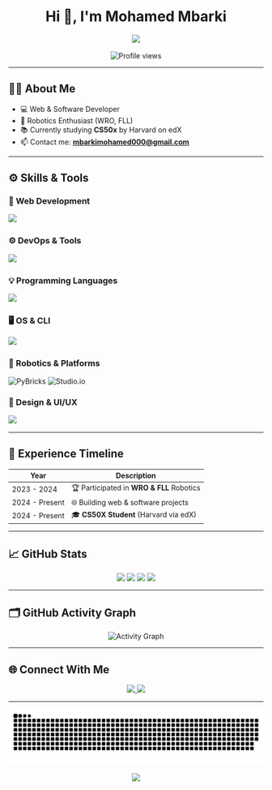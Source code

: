 <h1 align="center">Hi 👋, I'm Mohamed Mbarki</h1>

<div align="center">
  <a href="https://github.com/mohammedmbarki" target="_blank">
    <img src="https://readme-typing-svg.herokuapp.com?color=00FF00&size=24&center=true&vCenter=true&width=600&lines=Hello+World!+I+Am+Mohamed.;Computer+Science+Learner.;Coding+is+my+vibe.">
  </a>
</div>

<p align="center">
  <img src="https://komarev.com/ghpvc/?username=mohammedmbarki&label=Profile+Views&color=0e75b6&style=flat" alt="Profile views">
</p>

---

## 🧑‍💻 About Me

- 💻 Web & Software Developer  
- 🤖 Robotics Enthusiast (WRO, FLL)  
- 📚 Currently studying **CS50x** by Harvard on edX  
- 📫 Contact me: **mbarkimohamed000@gmail.com**

---

## ⚙️ Skills & Tools

### 🧱 Web Development
<p>
  <img src="https://skillicons.dev/icons?i=html,css,js,ts,react,nextjs" />
</p>

### ⚙️ DevOps & Tools
<p>
  <img src="https://skillicons.dev/icons?i=git,github,docker,aws,bash,npm" />
</p>

### 💡 Programming Languages
<p>
  <img src="https://skillicons.dev/icons?i=py,c" />
</p>

### 🖥️ OS & CLI
<p>
  <img src="https://skillicons.dev/icons?i=linux,ubuntu,windows,raspberrypi,bash" />
</p>

### 🤖 Robotics & Platforms
<p>
  <img src="https://github.com/user-attachments/assets/cf6f005f-117e-4622-895a-0a03242523a4" width="48" height="48" alt="PyBricks">
  <img src="https://github.com/user-attachments/assets/edb12939-89fa-4278-ab11-1379f4e789bc" width="50" alt="Studio.io">
</p>

### 🎨 Design & UI/UX
<p>
  <img src="https://skillicons.dev/icons?i=figma,ai,ps,pr,notion" />
</p>

---

## 📆 Experience Timeline

| Year           | Description                                  |
|----------------|----------------------------------------------|
| 2023 - 2024    | 🏆 Participated in **WRO & FLL** Robotics     |
| 2024 - Present | 🌐 Building web & software projects           |
| 2024 - Present | 🎓 **CS50X Student** (Harvard via edX)        |

---

## 📈 GitHub Stats

<div align="center">
  <img src="https://github-readme-stats.vercel.app/api?username=mohammedmbarki&show_icons=true&theme=radical&hide_border=true&count_private=true" height="150"/>
  <img src="https://github-readme-stats.vercel.app/api/top-langs/?username=mohammedmbarki&layout=compact&theme=radical&hide_border=true" height="150"/>
  <img src="https://streak-stats.demolab.com/?user=mohammedmbarki&theme=radical&hide_border=true" height="150"/>
  <img src="https://github-profile-trophy.vercel.app/?username=mohammedmbarki&theme=dracula&margin-w=10&margin-h=10" height="150"/>
</div>

---

## 🗂️ GitHub Activity Graph

<div align="center">
  <img src="https://github-readme-activity-graph.vercel.app/graph?username=mohammedmbarki&theme=react-dark&hide_border=true" alt="Activity Graph">
</div>

---

## 🌐 Connect With Me

<div align="center">
  <a href="mailto:mbarkimohamed000@gmail.com" target="_blank">
    <img src="https://img.shields.io/badge/Gmail-D14836?style=for-the-badge&logo=gmail&logoColor=white" height="35"/>
  </a>
  <a href="https://www.linkedin.com/in/mohamed-m-barki-8777ba320/" target="_blank">
    <img src="https://img.shields.io/badge/LinkedIn-0077B5?style=for-the-badge&logo=linkedin&logoColor=white" height="35"/>
  </a>
</div>

---

<p align="center">
  <img src="https://raw.githubusercontent.com/Elanza-48/Elanza-48/main/resources/img/github-contribution-grid-snake.svg" alt="Snake animation">
</p>

<p align="center">
  <img src="https://capsule-render.vercel.app/api?type=waving&color=gradient&height=100&section=footer"/>
</p>
